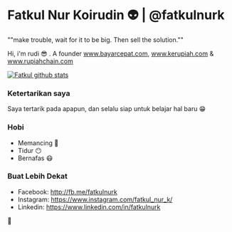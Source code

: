 # Fatkul Nur Koirudin :alien: | @fatkulnurk

""make trouble, wait for it to be big.  Then sell the solution.""

Hi, i'm rudi :sunglasses: . A founder www.bayarcepat.com, www.kerupiah.com & www.rupiahchain.com

[![Fatkul github stats](https://github-readme-stats.vercel.app/api?username=fatkulnurk)](https://github.com/fatkulnurk)

### Ketertarikan saya
Saya tertarik pada apapun, dan selalu siap untuk belajar hal baru 😁

### Hobi
- Memancing :tropical_fish:
- Tidur :no_mouth:
- Bernafas :mask:

### Buat Lebih Dekat
- Facebook: <http://fb.me/fatkulnurk>
- Instagram: <https://www.instagram.com/fatkul_nur_k/>
- Linkedin: <https://www.linkedin.com/in/fatkulnurk>

:tropical_fish:
